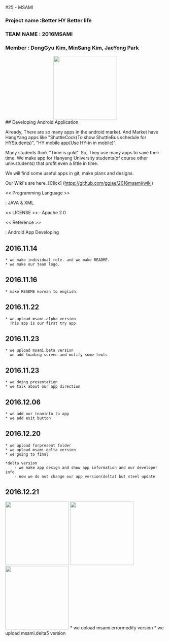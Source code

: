 #25 - MSAMI
### Project name :Better HY Better life
### TEAM NAME : 2016MSAMI
### Member : DongGyu Kim, MinSang Kim, JaeYong Park

<div align="center"><img src="http://postfiles5.naver.net/MjAxNjExMTRfMjU2/MDAxNDc5MTIzNzA2MTQz.qufEjEQgnduGwu9bSrtiHwBgrKpOrzldRZOZoOME-qIg.8MvaY1VSh6N4BYl-t5adAqnklUW5lK5bVFE2XHpkHnYg.PNG.msmghjjm/gitprojectlogo.png?type=w2" height = "200" ></div>
## Developing Android Application

Already, There are so many apps in the android market. And Market have HangYang apps like "ShuttleCock(To show ShuttleBus schedule for HYStudents)", "HY mobile app(Use HY-in in mobile)".

Many students think "Time is gold". So, They use many apps to save their time.
We make app for Hanyang University students(of course other univ.students) that profit even a little in time.

We will find some useful apps in git, make plans and designs.

Our Wiki's are here.
[Click] (https://github.com/ggjae/2016msami/wiki)


<< Programming Language >>

: JAVA & XML

<< LICENSE >>
: Apache 2.0

<< Reference >>

: Android App Developing

## 2016.11.14

	* we make individual role. and we make README.
	* we make our team logo.
## 2016.11.16

	* make README korean to english.

## 2016.11.22

	* we upload msami.alpha version
	  This app is our first try app

## 2016.11.23

	* we upload msami.beta version
	  we add loading screen and motify some texts

## 2016.11.23

	* we doing presentation
	* we talk about our app direction

## 2016.12.06

	* we add our teaminfo to app
	* we add exit button

## 2016.12.20

	* we upload forpresent folder
	* we upload msami.delta version
	* we going to final

	*delta version
		- we make app design and show app information and our developer info
		- now we do not change our app version(delta) but steel update

## 2016.12.21
<img src="http://postfiles9.naver.net/MjAxNjEyMjFfMjk3/MDAxNDgyMjc3MjY4NTgz.kPr81SRHdZ8jNYMgGFCULoo6n0Nu65HLSjimoaN9820g.ERJ9oNz5XtPLPEp6euZdW4n-Sl98XVZ1COuTiOfWwW8g.GIF.4654aa/%EB%8F%99%EA%B7%9C%EC%95%BC.GIF?type=w2" height="200">
<img src="http://postfiles5.naver.net/MjAxNjEyMjFfOTUg/MDAxNDgyMjc3MjY5MDY5.6XiNgkEtDOIPhKyZsATS2fU7J9-GeIVs9--oTttd-Bog.AfN7Pialns6qgKmpXix6fq8w4YjEMjzjDCkOSG9vQFAg.GIF.4654aa/%EB%8F%99%EA%B7%9C%EC%95%BC3.GIF?type=w2" height="200">
<img src="http://postfiles6.naver.net/MjAxNjEyMjFfMTcx/MDAxNDgyMjc3MjY4ODE3.lj-zoOJ6-QlmT__TMEzrvxdbLonFWkAFJt9tmkOJstsg.MaewyPsZwStg2ThZYmIGNTF0ZbD5g3kWFvGrP3u8RhEg.GIF.4654aa/%EB%8F%99%EA%B7%9C%EC%95%BC2.GIF?type=w2" height="200">
	* we upload msami.errormodify version
	* we upload msami.delta5 version